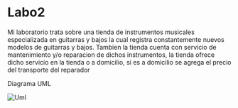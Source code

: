 # Labo2
Mi laboratorio trata sobre una tienda de instrumentos musicales especializada en guitarras y bajos la cual registra constantemente nuevos modelos de guitarras y bajos.
Tambien la tienda cuenta con servicio de mantenimiento y/o reparacion de dichos instrumentos, la tienda ofrece dicho servicio en la tienda o a domicilio, si es a domicilio se agrega el precio del transporte del reparador

Diagrama UML

![Uml](https://user-images.githubusercontent.com/50967848/135406640-029fc962-2f80-47c4-bce2-0e7ee32c88c2.png)
